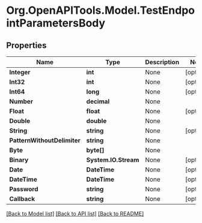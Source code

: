 # Org.OpenAPITools.Model.TestEndpointParametersBody
## Properties

Name | Type | Description | Notes
------------ | ------------- | ------------- | -------------
**Integer** | **int** | None | [optional] 
**Int32** | **int** | None | [optional] 
**Int64** | **long** | None | [optional] 
**Number** | **decimal** | None | 
**Float** | **float** | None | [optional] 
**Double** | **double** | None | 
**String** | **string** | None | [optional] 
**PatternWithoutDelimiter** | **string** | None | 
**Byte** | **byte[]** | None | 
**Binary** | **System.IO.Stream** | None | [optional] 
**Date** | **DateTime** | None | [optional] 
**DateTime** | **DateTime** | None | [optional] 
**Password** | **string** | None | [optional] 
**Callback** | **string** | None | [optional] 

[[Back to Model list]](../README.md#documentation-for-models) [[Back to API list]](../README.md#documentation-for-api-endpoints) [[Back to README]](../README.md)

